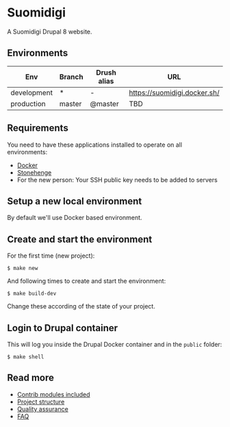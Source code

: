 # Suomidigi

A Suomidigi Drupal 8 website.

## Environments

Env | Branch | Drush alias | URL
--- | ------ | ----------- | ---
development | * | - | https://suomidigi.docker.sh/
production | master | @master | TBD

## Requirements

You need to have these applications installed to operate on all environments:

- [Docker](https://github.com/druidfi/guidelines/blob/master/docs/docker.md)
- [Stonehenge](https://github.com/druidfi/stonehenge)
- For the new person: Your SSH public key needs to be added to servers

## Setup a new local environment

By default we'll use Docker based environment.

## Create and start the environment

For the first time (new project):

```
$ make new
```

And following times to create and start the environment:

```
$ make build-dev
```

Change these according of the state of your project.

## Login to Drupal container

This will log you inside the Drupal Docker container and in the `public` folder:

```
$ make shell
```

## Read more

- [Contrib modules included](https://github.com/druidfi/spell/blob/master/docs/contrib.md)
- [Project structure](https://github.com/druidfi/spell/blob/master/docs/structure.md)
- [Quality assurance](https://github.com/druidfi/spell/blob/master/docs/qa.md)
- [FAQ](https://github.com/druidfi/spell/blob/master/docs/faq.md)
